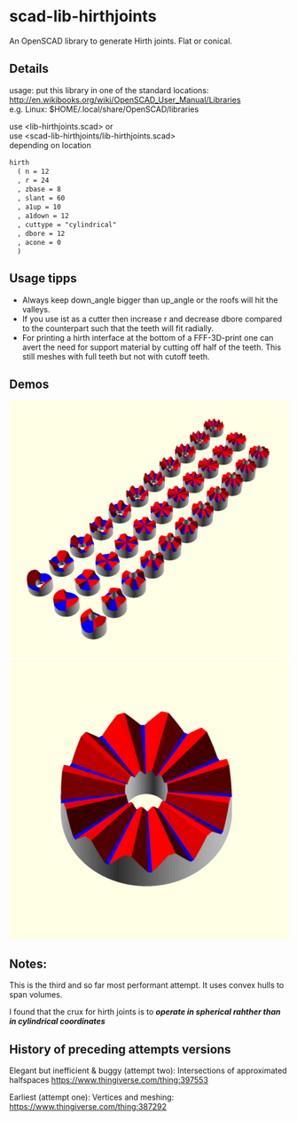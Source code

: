# scad-lib-hirthjoints
An OpenSCAD library to generate Hirth joints. Flat or conical.  

## Details

usage: put this library in one of the standard locations:  
http://en.wikibooks.org/wiki/OpenSCAD_User_Manual/Libraries  
e.g. Linux: $HOME/.local/share/OpenSCAD/libraries  

use <lib-hirthjoints.scad> or  
use <scad-lib-hirthjoints/lib-hirthjoints.scad>  
depending on location  

```
hirth
  ( n = 12
  , r = 24
  , zbase = 8
  , slant = 60 
  , a1up = 10
  , a1down = 12
  , cuttype = "cylindrical"
  , dbore = 12
  , acone = 0
  )
```

## Usage tipps

- Always keep down_angle bigger than up_angle or the roofs will hit the valleys.
- If you use ist as a cutter then increase r and decrease dbore compared to the counterpart such that the teeth will fit radially.
- For printing a hirth interface at the bottom of a FFF-3D-print one can avert the need for support material by cutting off half of the teeth. This still meshes with full teeth but not with cutoff teeth.

## Demos

![Demo of a range of hirth joints that can be generated](demogrid-square--Screenshot_20221019_105427.png)
![Demo of a 12 tooth hirth joint](demo-square--Screenshot_20221019_111236.png)

## Notes:

This is the third and so far most performant attempt.
It uses convex hulls to span volumes.

I found that the crux for hirth joints is to 
***operate in spherical rahther than in cylindrical coordinates***

## History of preceding attempts versions

Elegant but inefficient & buggy (attempt two):
Intersections of approximated halfspaces
https://www.thingiverse.com/thing:397553

Earliest (attempt one):
Vertices and meshing:
https://www.thingiverse.com/thing:387292

